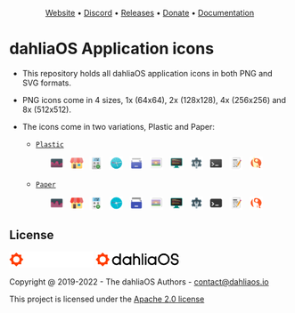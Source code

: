 <p align="center">
<a href="https://dahliaos.io">Website</a> •
<a href="https://dahliaos.io/discord">Discord</a> •
<a href="https://dahliaos.io/download">Releases</a> •
<a href="https://dahliaos.io/donate">Donate</a> •
<a href="https://docs.dahliaos.io">Documentation</a>

# dahliaOS Application icons

- This repository holds all dahliaOS application icons in both PNG and SVG formats.

- PNG icons come in 4 sizes, 1x (64x64), 2x (128x128), 4x (256x256) and 8x (512x512).

- The icons come in two variations, Plastic and Paper:
  - [`Plastic`](/icons/plastic/)
  <p align="center">
  <img width="5%" src="icons/plastic/png/1x/ActivityMonitor.png"/>
  &nbsp
  <img width="5%" src="icons/plastic/png/1x/AppStore.png"/>
  &nbsp
  <img width="5%" src="icons/plastic/png/1x/Calculator.png"/>
  &nbsp
  <img width="5%" src="icons/plastic/png/1x/Clock.png"/>
  &nbsp
  <img width="5%" src="icons/plastic/png/1x/FileManager.png"/>
  &nbsp
  <img width="5%" src="icons/plastic/png/1x/Gallery.png"/>
  &nbsp
  <img width="5%" src="icons/plastic/png/1x/Logs.png"/>
  &nbsp
  <img width="5%" src="icons/plastic/png/1x/Settings.png"/>
  &nbsp
  <img width="5%" src="icons/plastic/png/1x/Terminal.png"/>
  &nbsp
  <img width="5%" src="icons/plastic/png/1x/TextEditor.png"/>
  &nbsp
  <img width="5%" src="icons/plastic/png/1x/Welcome.png"/>
  </p>

  - [`Paper`](/icons/paper/)
  <p align="center">
  <img width="5%" src="icons/paper/png/1x/ActivityMonitor.png"/>
  &nbsp
  <img width="5%" src="icons/paper/png/1x/AppStore.png"/>
  &nbsp
  <img width="5%" src="icons/paper/png/1x/Calculator.png"/>
  &nbsp
  <img width="5%" src="icons/paper/png/1x/Clock.png"/>
  &nbsp
  <img width="5%" src="icons/paper/png/1x/FileManager.png"/>
  &nbsp
  <img width="5%" src="icons/paper/png/1x/Gallery.png"/>
  &nbsp
  <img width="5%" src="icons/paper/png/1x/Logs.png"/>
  &nbsp
  <img width="5%" src="icons/paper/png/1x/Settings.png"/>
  &nbsp
  <img width="5%" src="icons/paper/png/1x/Terminal.png"/>
  &nbsp
  <img width="5%" src="icons/paper/png/1x/TextEditor.png"/>
  &nbsp
  <img width="5%" src="icons/paper/png/1x/Welcome.png"/>
  </p>

## License

<p align="left">
  <img width="30%" src="https://github.com/dahliaOS/brand/blob/main/dahliaOS/logotype/svg/logotype-dark.svg#gh-dark-mode-only"/>
  <img width="30%" src="https://github.com/dahliaOS/brand/blob/main/dahliaOS/logotype/svg/logotype-light.svg#gh-light-mode-only"/>
</p>

Copyright @ 2019-2022 - The dahliaOS Authors - contact@dahliaos.io

This project is licensed under the [Apache 2.0 license](/LICENSE)
